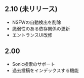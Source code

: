 ## 2.10 (未リリース)
 - NSFWの自動検出を削除
 - 脆弱性のある依存関係の更新
 - エントランスUI改修

## 2.00
 - Sonic検索のサポート
 - 過去投稿をインデックスする機能
